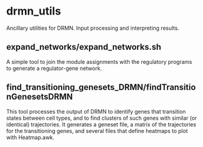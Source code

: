 # drmn_utils
Ancillary utilities for DRMN. Input processing and interpreting results.

## expand_networks/expand_networks.sh
A simple tool to join the module assignments with the regulatory programs to generate a regulator-gene network.

## find_transitioning_genesets_DRMN/findTransitionGenesetsDRMN 
This tool processes the output of DRMN to identify genes that transition states between cell types, and to find clusters of such genes with similar (or identical) trajectories. It generates a geneset file, a matrix of the trajectories for the transitioning genes, and several files that define heatmaps to plot with Heatmap.awk.
